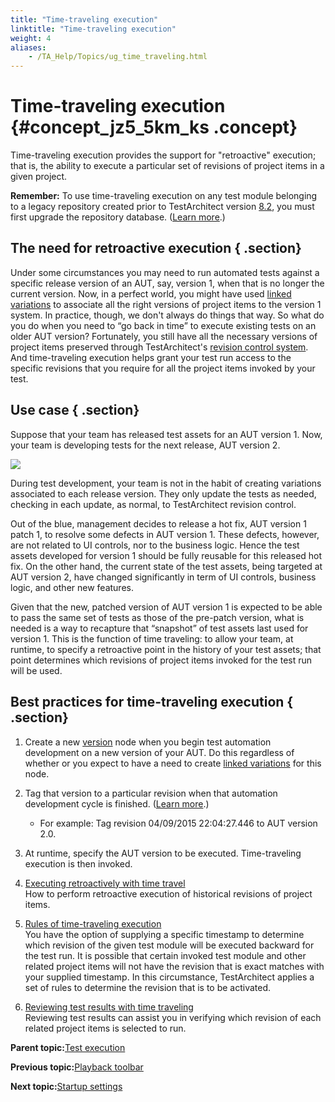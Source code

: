 ```yaml
--- 
title: "Time-traveling execution"
linktitle: "Time-traveling execution"
weight: 4
aliases: 
    - /TA_Help/Topics/ug_time_traveling.html
---
```

# Time-traveling execution {#concept_jz5_5km_ks .concept}

Time-traveling execution provides the support for "retroactive" execution; that is, the ability to execute a particular set of revisions of project items in a given project.

**Remember:** To use time-traveling execution on any test module belonging to a legacy repository created prior to TestArchitect version [8.2](../../TA_ReleaseNotes/DITA_source/Whats_New_8.2.html), you must first upgrade the repository database. \([Learn more](../../TA_Administration/Topics/adm_database_upgrade_time_traveling.html).\)

## The need for retroactive execution { .section}

Under some circumstances you may need to run automated tests against a specific release version of an AUT, say, version 1, when that is no longer the current version. Now, in a perfect world, you might have used [linked variations](Variations_linking.html) to associate all the right versions of project items to the version 1 system. In practice, though, we don't always do things that way. So what do you do when you need to “go back in time” to execute existing tests on an older AUT version? Fortunately, you still have all the necessary versions of project items preserved through TestArchitect's [revision control system](Project_items_history.html). And time-traveling execution helps grant your test run access to the specific revisions that you require for all the project items invoked by your test.

## Use case { .section}

Suppose that your team has released test assets for an AUT version 1. Now, your team is developing tests for the next release, AUT version 2.

![](../Images/time_traveling_AUT_versions.png)

During test development, your team is not in the habit of creating variations associated to each release version. They only update the tests as needed, checking in each update, as normal, to TestArchitect revision control.

Out of the blue, management decides to release a hot fix, AUT version 1 patch 1, to resolve some defects in AUT version 1. These defects, however, are not related to UI controls, nor to the business logic. Hence the test assets developed for version 1 should be fully reusable for this released hot fix. On the other hand, the current state of the test assets, being targeted at AUT version 2, have changed significantly in term of UI controls, business logic, and other new features.

Given that the new, patched version of AUT version 1 is expected to be able to pass the same set of tests as those of the pre-patch version, what is needed is a way to recapture that “snapshot” of test assets last used for version 1. This is the function of time traveling: to allow your team, at runtime, to specify a retroactive point in the history of your test assets; that point determines which revisions of project items invoked for the test run will be used.

## Best practices for time-traveling execution { .section}

1.  Create a new [version](Variations_create_linked_create_new_version_node.html) node when you begin test automation development on a new version of your AUT. Do this regardless of whether or you expect to have a need to create [linked variations](Variations_linking.html) for this node.
2.  Tag that version to a particular revision when that automation development cycle is finished. \([Learn more](ug_revision_tag.html).\)
    -   For example: Tag revision 04/09/2015 22:04:27.446 to AUT version 2.0.
3.  At runtime, specify the AUT version to be executed. Time-traveling execution is then invoked.

1.  [Executing retroactively with time travel](../../TA_Help/Topics/ug_time_traveling_execution.html)  
How to perform retroactive execution of historical revisions of project items.
2.  [Rules of time-traveling execution](../../TA_Help/Topics/ug_time_traveling_execution_rules.html)  
You have the option of supplying a specific timestamp to determine which revision of the given test module will be executed backward for the test run. It is possible that certain invoked test module and other related project items will not have the revision that is exact matches with your supplied timestamp. In this circumstance, TestArchitect applies a set of rules to determine the revision that is to be activated.
3.  [Reviewing test results with time traveling](../../TA_Help/Topics/ug_time_traveling_results.html)  
Reviewing test results can assist you in verifying which revision of each related project items is selected to run.

**Parent topic:**[Test execution](../../TA_Help/Topics/Test_exec.html)

**Previous topic:**[Playback toolbar](../../TA_Help/Topics/Test_exec_playback_toolbar.html)

**Next topic:**[Startup settings](../../TA_Automation/Topics/aut_startup_settings.html)

